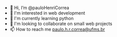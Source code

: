 - 👋 Hi, I’m @pauloHenriCorrea
- 👀 I'm interested in web development
- 🌱 I'm currently learning python
- 💞️ I'm looking to collaborate on small web projects
- 📫 How to reach me paulo.h.r.correa@ufms.br

<!---
pauloHenriCorrea/pauloHenriCorrea is a ✨ special ✨ repository because its `README.md` (this file) appears on your GitHub profile.
You can click the Preview link to take a look at your changes.
--->
